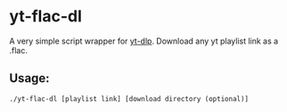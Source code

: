 # yt-flac-dl
A very simple script wrapper for [yt-dlp](https://github.com/yt-dlp/yt-dlp). Download any yt playlist link as a .flac.

## Usage:

`./yt-flac-dl [playlist link] [download directory (optional)]`

